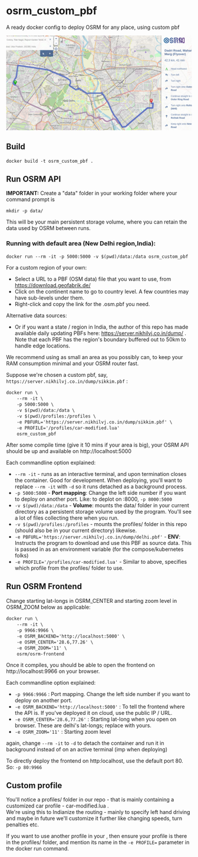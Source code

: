 # osrm_custom_pbf
A ready docker config to deploy OSRM for any place, using custom pbf

![delhi-screenshot](delhi-screenshot.png)

## Build

```
docker build -t osrm_custom_pbf .
```

## Run OSRM API

**IMPORTANT:** Create a "data" folder in your working folder where your command prompt is
```
mkdir -p data/
```
This will be your main persistent storage volume, where you can retain the data used by OSRM between runs.


### Running with default area (New Delhi region,India):
```
docker run --rm -it -p 5000:5000 -v $(pwd)/data:/data osrm_custom_pbf
```

For a custom region of your own:
- Select a URL to a PBF (OSM data) file that you want to use, from https://download.geofabrik.de/
- Click on the continent name to go to country level. A few countries may have sub-levels under them.
- Right-click and copy the link for the .osm.pbf you need.

Alternative data sources:
- Or if you want a state / region in India, the author of this repo has made available daily updating PBFs here: https://server.nikhilvj.co.in/dump/ . Note that each PBF has the region's boundary buffered out to 50km to handle edge locations.

We recommend using as small an area as you possibly can, to keep your RAM consumption minimal and your OSRM router fast.


Suppose we're chosen a custom pbf, say, `https://server.nikhilvj.co.in/dump/sikkim.pbf` :


```
docker run \
	--rm -it \
	-p 5000:5000 \
	-v $(pwd)/data:/data \
	-v $(pwd)/profiles:/profiles \
	-e PBFURL='https://server.nikhilvj.co.in/dump/sikkim.pbf' \
	-e PROFILE='/profiles/car-modified.lua'
	osrm_custom_pbf
```

After some compile time (give it 10 mins if your area is big), your OSRM API should be up and available on http://localhost:5000

Each commandline option explained:

- `--rm -it` - runs as an interactive terminal, and upon termination closes the container. Good for development. When deploying, you'll want to replace `--rm -it` with `-d` so it runs detached as a background process.
- `-p 5000:5000` - **Port mapping**: Change the left side number if you want to deploy on another port. Like: to deplot on :8000, `-p 8000:5000`
- `-v $(pwd)/data:/data` - **Volume**: mounts the data/ folder in your current directory as a persistent storage volume used by the program. You'll see a lot of files collecting there when you run.
- `-v $(pwd)/profiles:/profiles` - mounts the profiles/ folder in this repo (should also be in your current directory) likewise.
- `-e PBFURL='https://server.nikhilvj.co.in/dump/delhi.pbf'` - **ENV**: Instructs the program to download and use this PBF as source data. This is passed in as an environment variable (for the compose/kubernetes folks)
- `-e PROFILE='/profiles/car-modified.lua'` - Similar to above, specifies which profile from the profiles/ folder to use.


## Run OSRM Frontend

Change starting lat-longs in OSRM_CENTER and starting zoom level in OSRM_ZOOM below as applicable:

```
docker run \
	--rm -it \
	-p 9966:9966 \
	-e OSRM_BACKEND='http://localhost:5000' \
	-e OSRM_CENTER='28.6,77.26' \
	-e OSRM_ZOOM='11' \
	osrm/osrm-frontend
```

Once it compiles, you should be able to open the frontend on http://localhost:9966 on your browser.

Each commandline option explained:

- `-p 9966:9966` : Port mapping. Change the left side number if you want to deploy on another port.
- `-e OSRM_BACKEND='http://localhost:5000'` : To tell the frontend where the API is. If you've deployed it on cloud, use the public IP / URL.
- `-e OSRM_CENTER='28.6,77.26'` : Starting lat-long when you open on browser. These are delhi's lat-longs; replace with yours.
- `-e OSRM_ZOOM='11'` : Starting zoom level

again, change `--rm -it` to `-d` to detach the container and run it in background instead of on an active terminal (imp when deploying)

To directly deploy the frontend on http:localhost, use the default port 80. So: `-p 80:9966`


## Custom profile

You'll notice a profiles/ folder in our repo - that is mainly containing a customized car profile - car-modified.lua .  
We're using this to Indianize the routing - mainly to specify left hand driving and maybe in future we'll customize it further like changing speeds, turn penalties etc. 

If you want to use another profile in your , then ensure your profile is there in the profiles/ folder, and mention its name in the `-e PROFILE=` parameter in the docker run command. 
